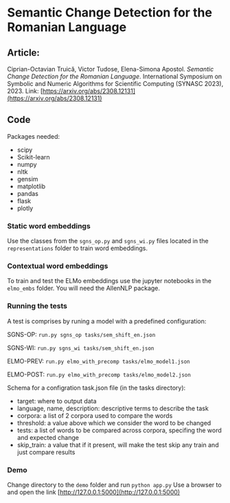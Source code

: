 # Semantic Change Detection for the Romanian Language

## Article:

Ciprian-Octavian Truică, Victor Tudose, Elena-Simona Apostol. *Semantic Change Detection for the Romanian Language*. International Symposium on Symbolic and Numeric Algorithms for Scientific Computing (SYNASC 2023), 2023. Link: [https://arxiv.org/abs/2308.12131](https://arxiv.org/abs/2308.12131)

## Code 

Packages needed:
- scipy
- Scikit-learn
- numpy
- nltk
- gensim
- matplotlib
- pandas
- flask
- plotly


### Static word embeddings

Use the classes from the ``sgns_op.py`` and ``sgns_wi.py`` files located in the ``representations`` folder to train word embeddings.

### Contextual word embeddings

To train and test the ELMo embeddings use the jupyter notebooks in the ``elmo_embs`` folder.
You will need the AllenNLP package.

### Running the tests

A test is comprises by runing a model with a predefined configuration: 

SGNS-OP: ``run.py sgns_op tasks/sem_shift_en.json``

SGNS-WI: ``run.py sgns_wi tasks/sem_shift_en.json``

ELMO-PREV: ``run.py elmo_with_precomp tasks/elmo_model1.json``

ELMO-POST: ``run.py elmo_with_precomp tasks/elmo_model2.json``


Schema for a configration task.json file (in the tasks directory):
- target: where to output data
- language, name, description: descriptive terms to describe the task
- corpora: a list of 2 corpora used to compare the words
- threshold: a value above which we consider the word to be changed
- tests: a list of words to be compared across corpora, specifing the word and expected change
- skip_train: a value that if it present, will make the test skip any train and just compare results

### Demo

Change directory to the ``demo`` folder and run ``python app.py``
Use  a browser to and open the link [http://127.0.0.1:5000](http://127.0.0.1:5000)

